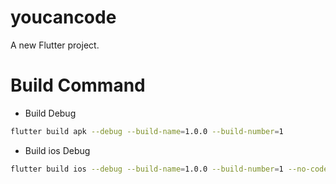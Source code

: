 # youcancode

A new Flutter project.

# Build Command
- Build Debug
```bash
flutter build apk --debug --build-name=1.0.0 --build-number=1
```
- Build ios Debug
```bash
flutter build ios --debug --build-name=1.0.0 --build-number=1 --no-codesign
```
